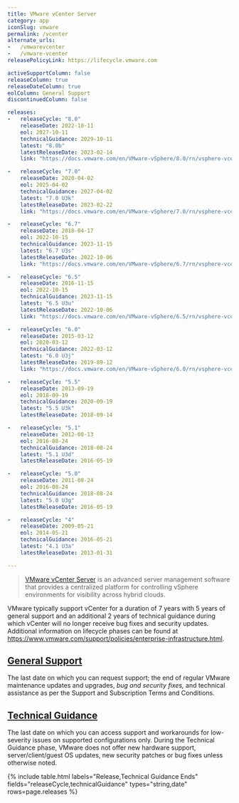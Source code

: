 ```yaml
---
title: VMware vCenter Server
category: app
iconSlug: vmware
permalink: /vcenter
alternate_urls:
-   /vmwarevcenter
-   /vmware-vcenter
releasePolicyLink: https://lifecycle.vmware.com

activeSupportColumn: false
releaseColumn: true
releaseDateColumn: true
eolColumn: General Support
discontinuedColumn: false

releases:
-   releaseCycle: "8.0"
    releaseDate: 2022-10-11
    eol: 2027-10-11
    technicalGuidance: 2029-10-11
    latest: "8.0b"
    latestReleaseDate: 2023-02-14
    link: "https://docs.vmware.com/en/VMware-vSphere/8.0/rn/vsphere-vcenter-server-80b-release-notes/index.html"

-   releaseCycle: "7.0"
    releaseDate: 2020-04-02
    eol: 2025-04-02
    technicalGuidance: 2027-04-02
    latest: "7.0 U3k"
    latestReleaseDate: 2023-02-22
    link: "https://docs.vmware.com/en/VMware-vSphere/7.0/rn/vsphere-vcenter-server-70u3k-release-notes.html"

-   releaseCycle: "6.7"
    releaseDate: 2018-04-17
    eol: 2022-10-15
    technicalGuidance: 2023-11-15
    latest: "6.7 U3s"
    latestReleaseDate: 2022-10-06
    link: "https://docs.vmware.com/en/VMware-vSphere/6.7/rn/vsphere-vcenter-server-67u3s-release-notes.html"

-   releaseCycle: "6.5"
    releaseDate: 2016-11-15
    eol: 2022-10-15
    technicalGuidance: 2023-11-15
    latest: "6.5 U3u"
    latestReleaseDate: 2022-10-06
    link: "https://docs.vmware.com/en/VMware-vSphere/6.5/rn/vsphere-vcenter-server-65u3u-release-notes.html"

-   releaseCycle: "6.0"
    releaseDate: 2015-03-12
    eol: 2020-03-12
    technicalGuidance: 2022-03-12
    latest: "6.0 U3j"
    latestReleaseDate: 2019-09-12
    link: "https://docs.vmware.com/en/VMware-vSphere/6.0/rn/vsphere-vcenter-server-60u3j-release-notes.html"

-   releaseCycle: "5.5"
    releaseDate: 2013-09-19
    eol: 2018-09-19
    technicalGuidance: 2020-09-19
    latest: "5.5 U3k"
    latestReleaseDate: 2018-09-14

-   releaseCycle: "5.1"
    releaseDate: 2012-08-13
    eol: 2016-08-24
    technicalGuidance: 2018-08-24
    latest: "5.1 U3d"
    latestReleaseDate: 2016-05-19

-   releaseCycle: "5.0"
    releaseDate: 2011-08-24
    eol: 2016-08-24
    technicalGuidance: 2018-08-24
    latest: "5.0 U3g"
    latestReleaseDate: 2016-05-19

-   releaseCycle: "4"
    releaseDate: 2009-05-21
    eol: 2014-05-21
    technicalGuidance: 2016-05-21
    latest: "4.1 U3a"
    latestReleaseDate: 2013-01-31

---
```


> [VMware vCenter Server](https://www.vmware.com/products/vcenter.html) is an advanced server
> management software that provides a centralized platform for controlling vSphere environments for
> visibility across hybrid clouds.

VMware typically support vCenter for a duration of 7 years with 5 years of general support and an
additional 2 years of technical guidance during which vCenter will no longer receive bug fixes and
security updates. Additional information on lifecycle phases can be found at
<https://www.vmware.com/support/policies/enterprise-infrastructure.html>.

## [General Support](https://lifecycle.vmware.com/)

The last date on which you can request support; the end of regular VMware maintenance updates and
upgrades, _bug and security fixes,_ and technical assistance as per the Support and Subscription
Terms and Conditions.

## [Technical Guidance](https://www.vmware.com/support/lifecycle-policies.html)

The last date on which you can access support and workarounds for low-severity issues on supported
configurations only. During the Technical Guidance phase, VMware does not offer new hardware
support, server/client/guest OS updates, new security patches or bug fixes unless otherwise noted.

{% include table.html
labels="Release,Technical Guidance Ends"
fields="releaseCycle,technicalGuidance"
types="string,date"
rows=page.releases %}
